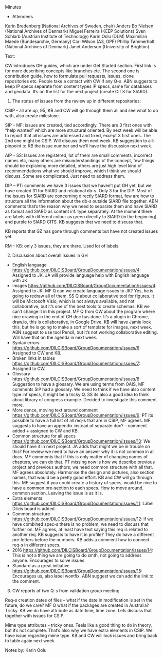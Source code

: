 Minutes

- Attendees

Karin Bredenberg (National Archives of Sweden, chair)
Anders Bo Nielsen (National Archives of Denmark)
Miguel Ferreira (KEEP Solutions)
Sven Schlarb (Austrian Institute of Technology)
Karin Oolu (DLM)
Maximilian Maede (Bundesarchiv, Germany)
Carl Wilson (A3, OPF) 
Phillip Tømmerholt (National Archives of Denmark)
Janet Anderson (University of Brighton)

Text:

CW introduces GH guides, which are under Get Started section. First link is for more describing concepts like branches etc. The second one is contribution guide, how to formulate pull requests, issues, clone repositories etc. People take a contact with CW if any Q-s. 
ABN suggests to keep IP specs separate from content types IP specs, same for databases and geodata. It’s on the list for the next project (create CITS for SIARD). 

1.	The status of issues from the review up in different repositories: 

CSIP – all are up, 95, KB and CW will go through them all and see what to do with, also create milestone. 

SIP – MF: issues are created, tied accordingly. There are 3 first ones with “help wanted” which are more structural oriented. By next week will be able to report that all issues are addressed and fixed, except 3 first ones. The 2nd one might be CSIP. Will discuss them next week. 
KB suggestion to all: pinpoint to KB the issue number and we’ll have the discussion next week. 

AIP - SS: Issues are registered, lot of them are small comments, incorrect names etc, many others are misunderstandings of the concept, few things should be explaining more detailed, others are just high level kind of recommendations what we should improve, which I think we should discuss. Some are complicated. Just need to address them. 

DIP – PT: comments we have 3 issues that we haven’t put GH yet, but we have created 31 for SIARD and relational db-s. Only 3 for the DIP. Most of the issues for SIARD are concerning directly SIARD format, few are how to structure all the information about the db-s outside SIARD file together. ABN comments that’s the reason why we need to separate them and have SIARD as format and SIARD as content inf. type separately. At the moment there are labels with different colour as green directly to SIARD (in the beginning) and purple to SIARD CITS. KB suggests that we need to discuss that. 

KB reports that GZ has gone through comments but have not created issues yet. 

RM – KB: only 3 issues, they are there. Used lot of labels. 

2.	Discussion about overall issues in GH 

- English language https://github.com/DILCISBoard/GroupDocumentation/issues/4: Assigned to JK. JA will provide language help with English language with JK.
- Images https://github.com/DILCISBoard/GroupDocumentation/issues/4: Assigned to JK.
MF Q can we create language issues to JK? Yes, he is going to redraw all of them. SS Q about collaborative tool for figures. It will be Microsoft Visio, which is not always available, and not collaborative, but it’s one of the best tools to create schemas. KB we can’t change it in this project. 
MF Q from CW about the program where nice drawing in the end of GH doc has done. It’s a plugin in Chrome, draw.io, this is collaborative, in Google Drive. KB will have Jamie look this, but he is going to make a sort of template for images, next week. ABN suggest to use tool Pencil, but it’s not working collaborative editing. Will have that on the agenda in next week.
- Syntax errors https://github.com/DILCISBoard/GroupDocumentation/issues/6: Assigned to CW and KB.
- Broken links in tables https://github.com/DILCISBoard/GroupDocumentation/issues/7: Assigned to CW.
- Glossary https://github.com/DILCISBoard/GroupDocumentation/issues/8: Suggestion to have a glossary. We are using terms from OAIS, MF comments SIP had a glossary. We need to think if we have also content type inf specs, it might be a tricky Q. SS its also a good idea to think about library of congress example. Decided to investigate this comment more. 
- More dence, moving text around comment https://github.com/DILCISBoard/GroupDocumentation/issues/9: PT its possible to have a full list of all req-s that are in CSIP, MF agrees. MF suggests to have an appendix instead of separate doc? – comment added + assigned to CW and KB.
- Common structure for all specs https://github.com/DILCISBoard/GroupDocumentation/issues/10: We should have it in next project. JA adds that might we be in trouble on this? For review we need to have an answer why it is not common in all docs. MF comments that if this is only matter of changing names of chapters, we can do that. PT missing now is how we describe previous project and previous authors; we need common structure with all that. MF agrees absolutely. Harmonise the design and pictures, also section names, that would be a pretty good effort. KB and CW will go through this. MF suggest if you could create a history of specs, would be nice to have a common pre-section to each specs. How to move around, common section. Leaving the issue is as it is. 
- Extra elements https://github.com/DILCISBoard/GroupDocumentation/issues/11: Label Dilcis board is added.
- Common structure https://github.com/DILCISBoard/GroupDocumentation/issues/12: If we have combined spec-s there is no problem, we need to discuss that further on. MF agrees, at least have text saying this req is related to another req. KB suggests to have it in profile? They do have a different pre-letters before the numbers. KB adds a comment how to connect req-s in different specs.
- 2016 https://github.com/DILCISBoard/GroupDocumentation/issues/14: This is not a thing we are going to do smth, not going to address anyone. Encourages to solve issues. 
- Standard as a great initiative https://github.com/DILCISBoard/GroupDocumentation/issues/15: Encourages us, also label wontfix. ABN suggest we can add the link to the comment. 

3.	CW reports of two Q-s from validation group meeting

Req-s creation dates of files – what if the date in modification is set in the future, do we care? MF Q what if the packages are created in Australia? Tricky. KB we do have attribute as date time, time zone. Lets discuss that together with issues for CSIP. 

Mime type attributes - tricky ones. Feels like a good thing to do in theory, but it’s not complete. That’s also why we have extra elements in CSIP. We have issue regarding mime type. KB and CW will look issues and bring back to table again next week. 

Notes by: Karin Oolu
